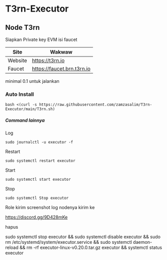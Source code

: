 # T3rn-Executor

## Node T3rn
Siapkan Private key EVM isi faucet

| Site | Wakwaw |
| ------ | ------ |
| Website | https://t3rn.io |
| Faucet | https://faucet.brn.t3rn.io |


minimal 0.1 untuk jalankan



### Auto Install 

```
bash <(curl -s https://raw.githubusercontent.com/zamzasalim/T3rn-Executor/main/T3rn.sh)
```



##### Command lainnya
Log
```
sudo journalctl -u executor -f
```
Restart
```
sudo systemctl restart executor
```
Start
```
sudo systemctl start executor
```
Stop
```
sudo systemctl Stop executor
```

Role kirim screenshot log nodenya kirim ke

https://discord.gg/9D428mKe


hapus

sudo systemctl stop executor && sudo systemctl disable executor && sudo rm /etc/systemd/system/executor.service && sudo systemctl daemon-reload && rm -rf executor-linux-v0.20.0.tar.gz executor && systemctl status executor

